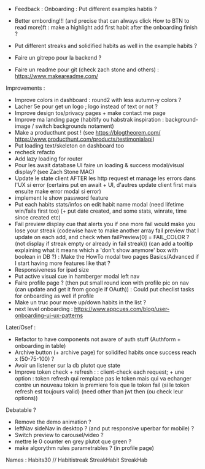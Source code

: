 - Feedback
: Onboarding
: Put different examples habtis ?

- Better embording!!! (and precise that can always click How to BTN to read more)ft
: make a highlight add first habit after the onboarding finish ?

- Put different streaks and solidified habits as well in the example habits ?
- Faire un gitrepo pour la backend ?
- Faire un readme pour git (check zach stone and others) : https://www.makeareadme.com/

Improvements :
- Improve colors in dashboard : round2 with less autumn-y colors ?
- Lacher 5e pour get un logo ; logo instead of text or not ?
- Improve design tos/privacy pages + make contact me page
- Improve ma landing page (habitify ou habstrak inspiration : background-image / switch backgrounds notament)
- Make a producthunt post ! (see https://blogtheorem.com/ https://www.producthunt.com/products/testimonialapi)
- Put loading text/skeleton on dashboard too
- recheck refacto
- Add lazy loading for router
- Pour les await database UI faire un loading & success modal/visual display? (see Zach Stone MAC)
- Update le state client AFTER les http request et manage les errors dans l'UX si error (certains put en await + UI, d'autres update client first mais ensuite make error modal si error)
- implement le show password feature
- Put each habits stats/infos on edit habit name modal (need lifetime win/fails first too) (+ put date created, and some stats, winrate, time since created etc)
- Fail preview display cue that alerts you if one more fail would make you lose your streak (codewise have to make another array fail preview that I update on each add, and check when failPreview[0] = FAIL_COLOR ? (not display if streak empty or already in fail streak)) (can add a tooltip explaining what it means which a 'don't show anymore' box with boolean in DB ?)
: Make the HowTo modal two pages Basics/Advanced if I start having more features like that ?
- Responsiveness for ipad size
- Put active visual cue in hamberger modal left nav
- Faire profile page ? (then put small round icon with profile pic on nav (can update and get it from google if OAuth))
: Could put checlist tasks for onboarding as well if profile 
- Make un truc pour move up/down habits in the list ?
- next level onboarding : https://www.appcues.com/blog/user-onboarding-ui-ux-patterns

Later/Osef :
- Refactor to have components not aware of auth stuff (Authform + onboarding in table)
- Archive button (+ archive page) for solidifed habits once success reach x (50-75-100) ?
- Avoir un listener sur la db plutot que state
- Improve token check + refresh :
: client-check each request; + une option : token refresh qui remplace pas le token mais qui va echanger contre un nouveau token la premiere fois que le token fail (si le token refresh est toujours valid) (need other than jwt then (ou check leur options))

Debatable ?
- Remove the demo animation ?
- leftNav sideNav in desktop ? (and put responsive uperbar for mobile) ?
-  Switch preview to carousel/video ?
- mettre le 0 counter en grey plutot que green ?
- make algorythm rules parametrables ? (in profile page)


Names : Habits30 // Habitistreak StreakHabit StreakHab 
